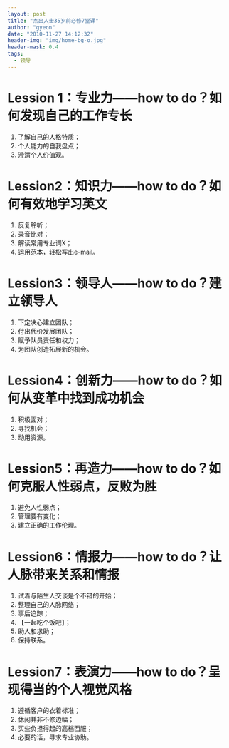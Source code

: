 ```yaml
---
layout: post
title: "杰出人士35岁前必修7堂课"
author: "gyeon"
date: "2010-11-27 14:12:32"
header-img: "img/home-bg-o.jpg"
header-mask: 0.4
tags:
  - 领导
---
```


# Lession 1：专业力——how to do？如何发现自己的工作专长
1. 了解自己的人格特质；
2. 个人能力的自我盘点；
3. 澄清个人价值观。

# Lession2：知识力——how to do？如何有效地学习英文
1. 反复聆听；
2. 录音比对；
3. 解读常用专业词X；
4. 运用范本，轻松写出e-mail。

# Lession3：领导人——how to do？建立领导人
1. 下定决心建立团队；
2. 付出代价发展团队；
3. 赋予队员责任和权力；
4. 为团队创造拓展新的机会。

# Lession4：创新力——how to do？如何从变革中找到成功机会
1. 积极面对；
2. 寻找机会；
3. 动用资源。

# Lession5：再造力——how to do？如何克服人性弱点，反败为胜
1. 避免人性弱点；
2. 管理要有变化；
3. 建立正确的工作伦理。

# Lession6：情报力——how to do？让人脉带来关系和情报
1. 试着与陌生人交谈是个不错的开始；
2. 整理自己的人脉网络；
3. 事后追踪；
4. 【一起吃个饭吧】；
5. 助人和求助；
6. 保持联系。

# Lession7：表演力——how to do？呈现得当的个人视觉风格
1. 遵循客户的衣着标准；
2. 休闲并非不修边幅；
3. 买些负担得起的高档西服；
4. 必要的话，寻求专业协助。




